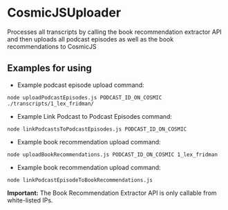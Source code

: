 # CosmicJSUploader

Processes all transcripts by calling the book recommendation extractor API and then uploads all podcast episodes as well as the book recommendations to CosmicJS

## Examples for using

- Example podcast episode upload command:

```
node uploadPodcastEpisodes.js PODCAST_ID_ON_COSMIC ./transcripts/1_lex_fridman/
```

- Example Link Podcast to Podcast Episodes command:

```
node linkPodcastsToPodcastEpisodes.js PODCAST_ID_ON_COSMIC
```

- Example book recommendation upload command:

```
node uploadBookRecommendations.js PODCAST_ID_ON_COSMIC 1_lex_fridman
```

- Example book recommendation upload command:

```
node linkPodcastEpisodeToBookRecommendations.js
```

**Important:**
The Book Recommendation Extractor API is only callable from white-listed IPs.
